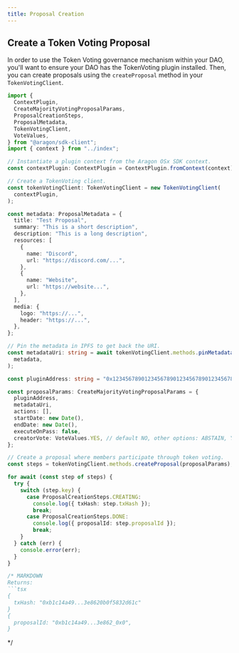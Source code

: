 ```yaml
---
title: Proposal Creation
---
```


## Create a Token Voting Proposal

In order to use the Token Voting governance mechanism within your DAO, you'll want to ensure your DAO has the TokenVoting plugin installed.
Then, you can create proposals using the `createProposal` method in your `TokenVotingClient`.

```ts
import {
  ContextPlugin,
  CreateMajorityVotingProposalParams,
  ProposalCreationSteps,
  ProposalMetadata,
  TokenVotingClient,
  VoteValues,
} from "@aragon/sdk-client";
import { context } from "../index";

// Instantiate a plugin context from the Aragon OSx SDK context.
const contextPlugin: ContextPlugin = ContextPlugin.fromContext(context);

// Create a TokenVoting client.
const tokenVotingClient: TokenVotingClient = new TokenVotingClient(
  contextPlugin,
);

const metadata: ProposalMetadata = {
  title: "Test Proposal",
  summary: "This is a short description",
  description: "This is a long description",
  resources: [
    {
      name: "Discord",
      url: "https://discord.com/...",
    },
    {
      name: "Website",
      url: "https://website...",
    },
  ],
  media: {
    logo: "https://...",
    header: "https://...",
  },
};

// Pin the metadata in IPFS to get back the URI.
const metadataUri: string = await tokenVotingClient.methods.pinMetadata(
  metadata,
);

const pluginAddress: string = "0x1234567890123456789012345678901234567890"; // the address of the plugin contract containing all plugin logic.

const proposalParams: CreateMajorityVotingProposalParams = {
  pluginAddress,
  metadataUri,
  actions: [],
  startDate: new Date(),
  endDate: new Date(),
  executeOnPass: false,
  creatorVote: VoteValues.YES, // default NO, other options: ABSTAIN, YES. This saves gas for the voting transaction.
};

// Create a proposal where members participate through token voting.
const steps = tokenVotingClient.methods.createProposal(proposalParams);

for await (const step of steps) {
  try {
    switch (step.key) {
      case ProposalCreationSteps.CREATING:
        console.log({ txHash: step.txHash });
        break;
      case ProposalCreationSteps.DONE:
        console.log({ proposalId: step.proposalId });
        break;
    }
  } catch (err) {
    console.error(err);
  }
}

/* MARKDOWN
Returns:
```tsx
{ 
  txHash: "0xb1c14a49...3e8620b0f5832d61c"
}
{
  proposalId: "0xb1c14a49...3e862_0x0",
}
```
*/
```


